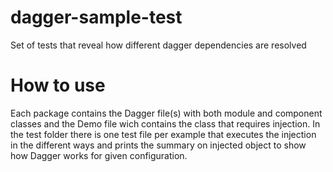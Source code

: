 # dagger-sample-test
Set of tests that reveal how different dagger dependencies are resolved

# How to use
Each package contains the Dagger file(s) with both module and component classes and the Demo file wich contains the class that requires injection.
In the test folder there is one test file per example that executes the injection in the different ways and prints the summary on injected object to show how Dagger works for given configuration.
